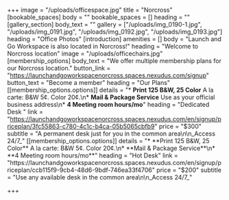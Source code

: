 +++
image = "/uploads/officespace.jpg"
title = "Norcross"
[bookable_spaces]
body = ""
bookable_spaces = []
heading = ""
[gallery_section]
body_text = ""
gallery = ["/uploads/img_0190-1.jpg", "/uploads/img_0191.jpg", "/uploads/img_0192.jpg", "/uploads/img_0193.jpg"]
heading = "Office Photos"
[introduction]
amenities = []
body = "Launch and Go Workspace is also located in Norcross!"
heading = "Welcome to Norcross location"
image = "/uploads/officechairs.jpg"
[membership_options]
body_text = "We offer multiple membership plans for our Norcross location."
button_link = "https://launchandgoworkspacenorcross.spaces.nexudus.com/signup"
button_text = "Become a member"
heading = "Our Plans"
[[membership_options.options]]
details = "* **Print 125 B&W, 25 Color** A la carte: B&W 5¢. Color 20¢.\n* **Mail & Package Service** Use as your official business address\n* **4 Meeting room hours/mo**"
heading = "Dedicated Desk "
link = "https://launchandgoworkspacenorcross.spaces.nexudus.com/en/signup/priceplan/3fc55863-c780-4c1c-b4ca-05b5065cbfb9"
price = "$300"
subtitle = "A permanent desk just for you in the common area\n\n_Access 24/7_"
[[membership_options.options]]
details = "* **Print 125 B&W, 25 Color** A la carte: B&W 5¢. Color 20¢.\n* **Mail & Package Service**\n* **4 Meeting room hours/mo**"
heading = "Hot Desk"
link = "https://launchandgoworkspacenorcross.spaces.nexudus.com/en/signup/priceplan/ccb115f9-9cb4-48d6-9bdf-746ea33f4706"
price = "$200"
subtitle = "Use any available desk in the common area\n\n_Access 24/7_"

+++
